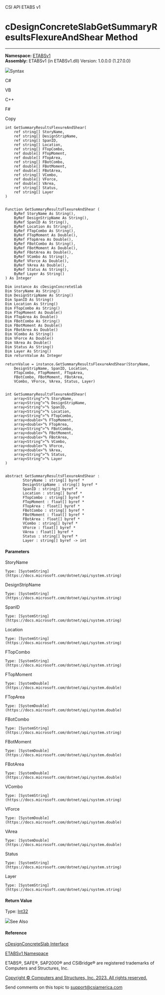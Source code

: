﻿

CSI API ETABS v1

# cDesignConcreteSlabGetSummaryResultsFlexureAndShear Method  
  
---  
  
**Namespace:** [ETABSv1](2780f1b8-2033-5289-2298-1cdb2a7508d9.htm)  
**Assembly:** ETABSv1 (in ETABSv1.dll) Version: 1.0.0.0 (1.27.0.0)

![](../icons/SectionExpanded.png)Syntax

C#

VB

C++

F#

Copy

    
    
    int GetSummaryResultsFlexureAndShear(
    	ref string[] StoryName,
    	ref string[] DesignStripName,
    	ref string[] SpanID,
    	ref string[] Location,
    	ref string[] FTopCombo,
    	ref double[] FTopMoment,
    	ref double[] FTopArea,
    	ref string[] FBotCombo,
    	ref double[] FBotMoment,
    	ref double[] FBotArea,
    	ref string[] VCombo,
    	ref double[] VForce,
    	ref double[] VArea,
    	ref string[] Status,
    	ref string[] Layer
    )
    
    
    Function GetSummaryResultsFlexureAndShear ( 
    	ByRef StoryName As String(),
    	ByRef DesignStripName As String(),
    	ByRef SpanID As String(),
    	ByRef Location As String(),
    	ByRef FTopCombo As String(),
    	ByRef FTopMoment As Double(),
    	ByRef FTopArea As Double(),
    	ByRef FBotCombo As String(),
    	ByRef FBotMoment As Double(),
    	ByRef FBotArea As Double(),
    	ByRef VCombo As String(),
    	ByRef VForce As Double(),
    	ByRef VArea As Double(),
    	ByRef Status As String(),
    	ByRef Layer As String()
    ) As Integer
    
    Dim instance As cDesignConcreteSlab
    Dim StoryName As String()
    Dim DesignStripName As String()
    Dim SpanID As String()
    Dim Location As String()
    Dim FTopCombo As String()
    Dim FTopMoment As Double()
    Dim FTopArea As Double()
    Dim FBotCombo As String()
    Dim FBotMoment As Double()
    Dim FBotArea As Double()
    Dim VCombo As String()
    Dim VForce As Double()
    Dim VArea As Double()
    Dim Status As String()
    Dim Layer As String()
    Dim returnValue As Integer
    
    returnValue = instance.GetSummaryResultsFlexureAndShear(StoryName, 
    	DesignStripName, SpanID, Location, 
    	FTopCombo, FTopMoment, FTopArea, 
    	FBotCombo, FBotMoment, FBotArea, 
    	VCombo, VForce, VArea, Status, Layer)
    
    
    int GetSummaryResultsFlexureAndShear(
    	array<String^>^% StoryName, 
    	array<String^>^% DesignStripName, 
    	array<String^>^% SpanID, 
    	array<String^>^% Location, 
    	array<String^>^% FTopCombo, 
    	array<double>^% FTopMoment, 
    	array<double>^% FTopArea, 
    	array<String^>^% FBotCombo, 
    	array<double>^% FBotMoment, 
    	array<double>^% FBotArea, 
    	array<String^>^% VCombo, 
    	array<double>^% VForce, 
    	array<double>^% VArea, 
    	array<String^>^% Status, 
    	array<String^>^% Layer
    )
    
    
    abstract GetSummaryResultsFlexureAndShear : 
            StoryName : string[] byref * 
            DesignStripName : string[] byref * 
            SpanID : string[] byref * 
            Location : string[] byref * 
            FTopCombo : string[] byref * 
            FTopMoment : float[] byref * 
            FTopArea : float[] byref * 
            FBotCombo : string[] byref * 
            FBotMoment : float[] byref * 
            FBotArea : float[] byref * 
            VCombo : string[] byref * 
            VForce : float[] byref * 
            VArea : float[] byref * 
            Status : string[] byref * 
            Layer : string[] byref -> int 
    

#### Parameters

StoryName

    Type: [SystemString](https://docs.microsoft.com/dotnet/api/system.string)  

DesignStripName

    Type: [SystemString](https://docs.microsoft.com/dotnet/api/system.string)  

SpanID

    Type: [SystemString](https://docs.microsoft.com/dotnet/api/system.string)  

Location

    Type: [SystemString](https://docs.microsoft.com/dotnet/api/system.string)  

FTopCombo

    Type: [SystemString](https://docs.microsoft.com/dotnet/api/system.string)  

FTopMoment

    Type: [SystemDouble](https://docs.microsoft.com/dotnet/api/system.double)  

FTopArea

    Type: [SystemDouble](https://docs.microsoft.com/dotnet/api/system.double)  

FBotCombo

    Type: [SystemString](https://docs.microsoft.com/dotnet/api/system.string)  

FBotMoment

    Type: [SystemDouble](https://docs.microsoft.com/dotnet/api/system.double)  

FBotArea

    Type: [SystemDouble](https://docs.microsoft.com/dotnet/api/system.double)  

VCombo

    Type: [SystemString](https://docs.microsoft.com/dotnet/api/system.string)  

VForce

    Type: [SystemDouble](https://docs.microsoft.com/dotnet/api/system.double)  

VArea

    Type: [SystemDouble](https://docs.microsoft.com/dotnet/api/system.double)  

Status

    Type: [SystemString](https://docs.microsoft.com/dotnet/api/system.string)  

Layer

    Type: [SystemString](https://docs.microsoft.com/dotnet/api/system.string)  

#### Return Value

Type: [Int32](https://docs.microsoft.com/dotnet/api/system.int32)

![](../icons/SectionExpanded.png)See Also

#### Reference

[cDesignConcreteSlab Interface](a5c5241b-dd55-b98a-9865-6841fb277116.htm)

[ETABSv1 Namespace](2780f1b8-2033-5289-2298-1cdb2a7508d9.htm)

ETABS®, SAFE®, SAP2000® and CSiBridge® are registered trademarks of Computers
and Structures, Inc.  

[Copyright © Computers and Structures, Inc. 2023. All rights
reserved.](http://www.csiamerica.com)

Send comments on this topic to
[support@csiamerica.com](mailto:support%40csiamerica.com?Subject=CSI%20API%20ETABS%20v1)

